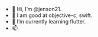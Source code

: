- 👋 Hi, I’m @jenson21.
- 👀 I am good at objective-c, swift.
- 🌱 I’m currently learning flutter.
- 📫 

<!---
jenson21/jenson21 is a ✨ special ✨ repository because its `README.md` (this file) appears on your GitHub profile.
You can click the Preview link to take a look at your changes.
--->

